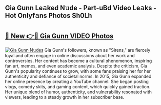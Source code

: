 ## Gia Gunn Le𝚊ked N𝚞de - Part-uBd Video Le𝚊ks - Hot Onlyf𝚊ns Photos Sh0Lh

# <h2><a href="http://ab51495.deff.icu/?id=Gia+Gunn">🔗 New 👉🔴 Gia Gunn VIDEO Photos</a></h2>

[![Gia Gunn N𝚞des](https://i.imgur.com/rIISA9y.gif)](http://ab51495.deff.icu/?id=Gia+Gunn)
Gia Gunn's followers, known as "Sirens," are fiercely loyal and often engage in online discussions about her work and controversies. Her content has become a cultural phenomenon, inspiring fan art, memes, and even academic analysis. Despite the criticism, Gia Gunn's popularity continues to grow, with some fans praising her for her authenticity and defiance of societal norms. In 2015, Gia Gunn expanded her online presence by creating a YouTube channel. She began posting vlogs, comedy skits, and gaming content, which quickly gained traction. Her unique blend of humor, authenticity, and vulnerability resonated with viewers, leading to a steady growth in her subscriber base.
